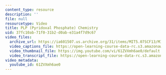 ```yaml
---
content_type: resource
description: ''
file: null
resourcetype: Video
title: PLP (Pyridoxal Phosphate) Chemistry
uid: 37fc10ab-71f0-31b2-d0ab-e31a4f7d9c67
video_files:
  archive_url: https://ia601507.us.archive.org/31/items/MIT5.07SCF13/MIT5_07SCF13_Hands-PLP_300k.mp4
  video_captions_file: https://open-learning-course-data-rc.s3.amazonaws.com/5-07sc-biological-chemistry-i-fall-2013/b2c975c1ab1b55718fbc367e92147cf3_61ZVXmh6ae0.vtt
  video_thumbnail_file: https://img.youtube.com/vi/61ZVXmh6ae0/default.jpg
  video_transcript_file: https://open-learning-course-data-rc.s3.amazonaws.com/5-07sc-biological-chemistry-i-fall-2013/4cf7798bcf86b1757ba75bb3e51672ed_61ZVXmh6ae0.pdf
video_metadata:
  youtube_id: 61ZVXmh6ae0
---
```

